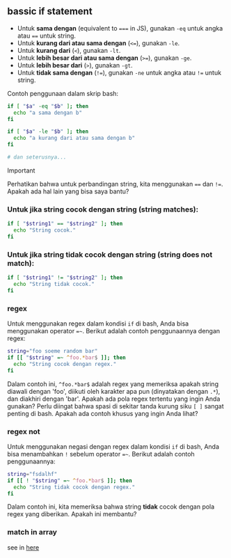 ## bassic if statement

- Untuk **sama dengan** (equivalent to `===` in JS), gunakan `-eq` untuk angka atau `==` untuk string.
- Untuk **kurang dari atau sama dengan** (`<=`), gunakan `-le`.
- Untuk **kurang dari** (`<`), gunakan `-lt`.
- Untuk **lebih besar dari atau sama dengan** (`>=`), gunakan `-ge`.
- Untuk **lebih besar dari** (`>`), gunakan `-gt`.
- Untuk **tidak sama dengan** (`!=`), gunakan `-ne` untuk angka atau `!=` untuk string.

Contoh penggunaan dalam skrip bash:

```bash
if [ "$a" -eq "$b" ]; then
  echo "a sama dengan b"
fi

if [ "$a" -le "$b" ]; then
  echo "a kurang dari atau sama dengan b"
fi

# dan seterusnya...
```

> [!IMPORTANT]
> Perhatikan bahwa untuk perbandingan string, kita menggunakan `==` dan `!=`. Apakah ada hal lain yang bisa saya bantu?

### Untuk **jika string cocok dengan string** (string matches):

```bash
if [ "$string1" == "$string2" ]; then
  echo "String cocok."
fi
```

### Untuk **jika string tidak cocok dengan string** (string does not match):

```bash
if [ "$string1" != "$string2" ]; then
  echo "String tidak cocok."
fi
```

### regex

Untuk menggunakan regex dalam kondisi `if` di bash, Anda bisa menggunakan operator `=~`. Berikut adalah contoh penggunaannya dengan regex:

```bash
string="foo soeme random bar"
if [[ "$string" =~ ^foo.*bar$ ]]; then
  echo "String cocok dengan regex."
fi
```

Dalam contoh ini, `^foo.*bar$` adalah regex yang memeriksa apakah string diawali dengan 'foo', diikuti oleh karakter apa pun (dinyatakan dengan `.*`), dan diakhiri dengan 'bar'. Apakah ada pola regex tertentu yang ingin Anda gunakan?
Perlu diingat bahwa spasi di sekitar tanda kurung siku `[ ]` sangat penting di bash. Apakah ada contoh khusus yang ingin Anda lihat?

### regex not

Untuk menggunakan negasi dengan regex dalam kondisi `if` di bash, Anda bisa menambahkan `!` sebelum operator `=~`. Berikut adalah contoh penggunaannya:

```bash
string="fsdalhf"
if [[ ! "$string" =~ ^foo.*bar$ ]]; then
  echo "String tidak cocok dengan regex."
fi
```

Dalam contoh ini, kita memeriksa bahwa string **tidak** cocok dengan pola regex yang diberikan. Apakah ini membantu?

### match in array
see in [here](./array.md#contains-var)